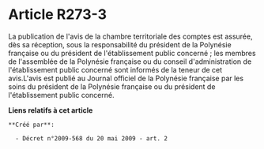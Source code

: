 # Article R273-3

La publication de l'avis de la chambre territoriale des comptes est assurée, dès sa réception, sous la responsabilité du
président de la Polynésie française ou du président de l'établissement public concerné ; les membres de l'assemblée de la
Polynésie française ou du conseil d'administration de l'établissement public concerné sont informés de la teneur de cet
avis.L'avis est publié au Journal officiel de la Polynésie française par les soins du président de la Polynésie française ou
du président de l'établissement public concerné.

**Liens relatifs à cet article**

	**Créé par**:

	  - Décret n°2009-568 du 20 mai 2009 - art. 2
